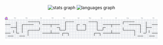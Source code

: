 <div align="center">
  <img src="https://github-readme-stats.vercel.app/api?username=armanraghav&hide_title=false&hide_rank=false&show_icons=true&include_all_commits=true&count_private=true&disable_animations=false&theme=dracula&locale=en&hide_border=false&order=1" height="150" alt="stats graph"  />
  <img src="https://github-readme-stats.vercel.app/api/top-langs?username=armanraghav&locale=en&hide_title=false&layout=compact&card_width=320&langs_count=5&theme=dracula&hide_border=false&order=2" height="150" alt="languages graph"  />
</div>

###

<picture>
  <source media="(prefers-color-scheme: dark)" srcset="https://raw.githubusercontent.com/armanraghav/armanraghav/output/pacman-contribution-graph-dark.svg">
  <source media="(prefers-color-scheme: light)" srcset="https://raw.githubusercontent.com/armanraghav/armanraghav/output/pacman-contribution-graph.svg">
  <img alt="pacman contribution graph" src="https://raw.githubusercontent.com/armanraghav/armanraghav/output/pacman-contribution-graph.svg">
</picture>

###
                
